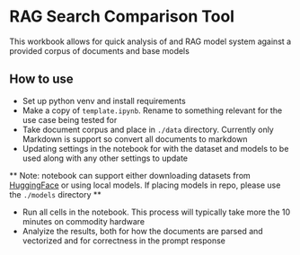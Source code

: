 # RAG Search Comparison Tool

This workbook allows for quick analysis of and RAG model system against a provided corpus of documents and base models

## How to use

- Set up python venv and install requirements
- Make a copy of `template.ipynb`. Rename to something relevant for the use case being tested for
- Take document corpus and place in `./data` directory. Currently only Markdown is support so convert all documents to markdown
- Updating settings in the notebook for with the dataset and models to be used along with any other settings to update

** Note: notebook can support either downloading datasets from [HuggingFace](huggingface.io) or using local models. If placing models in repo, please use the `./models` directory **

- Run all cells in the notebook. This process will typically take more the 10 minutes on commodity hardware
- Analyize the results, both for how the documents are parsed and vectorized and for correctness in the prompt response
